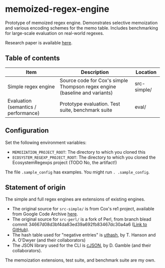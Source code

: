 # memoized-regex-engine

Prototype of memoized regex engine. Demonstrates selective memoization and various encoding schemes for the memo table. Includes benchmarking for large-scale evaluation on real-world regexes.

Research paper is available [here](https://davisjam.github.io/publications/).

## Table of contents

| Item | Description | Location |
|------|-------------|----------|
| Simple regex engine | Source code for Cox's simple Thompson regex engine (baseline and variants)       | src-simple/ |
| Evaluation (semantics / performance) | Prototype evaluation. Test suite, benchmark suite               | eval/ |

## Configuration

Set the following environment variables:
- `MEMOIZATION_PROJECT_ROOT`: The directory to which you cloned this
- `ECOSYSTEM_REGEXP_PROJECT_ROOT`: The directory to which you cloned the EcosystemRegexps project (TODO No, the artifact!)

The file `.sample_config` has examples. You might run `. .sample_config`.

## Statement of origin

The simple and full regex engines are extensions of existing engines.
  - The original source for `src-simple/` is from Cox's re1 project, available from Google Code Archive [here](https://code.google.com/archive/p/re1/).
  - The original source for `src-perl/` is a fork of Perl, from branch blead commit 34667d08d3bf4da83ed39a692fb83467dc30a4a6 ([Link to GitHub](https://github.com/Perl/perl5/commit/34667d08d3bf4da83ed39a692fb83467dc30a4a6)).
  - The hash table used for "negative entries" is [uthash](https://github.com/troydhanson/uthash), by T. Hanson and A. O'Dwyer (and their collaborators)
  - The JSON library used for the CLI is [cJSON](https://github.com/DaveGamble/cJSON), by D. Gamble (and their collaborators).

The memoization extensions, test suite, and benchmark suite are my own.
